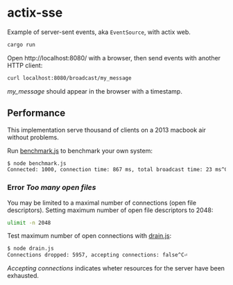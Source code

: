# actix-sse
Example of server-sent events, aka `EventSource`, with actix web.

```sh
cargo run
```

Open http://localhost:8080/ with a browser, then send events with another HTTP client:

```sh
curl localhost:8080/broadcast/my_message
```

*my_message* should appear in the browser with a timestamp.

## Performance
This implementation serve thousand of clients on a 2013 macbook air without problems.

Run [benchmark.js](benchmark.js) to benchmark your own system:

```sh
$ node benchmark.js
Connected: 1000, connection time: 867 ms, total broadcast time: 23 ms^C⏎
```

### Error *Too many open files*
You may be limited to a maximal number of connections (open file descriptors). Setting maximum number of open file descriptors to 2048:

```sh
ulimit -n 2048
```

Test maximum number of open connections with [drain.js](drain.js):

```sh
$ node drain.js
Connections dropped: 5957, accepting connections: false^C⏎
```

_Accepting connections_ indicates wheter resources for the server have been exhausted.